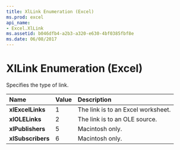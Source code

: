 ```yaml
---
title: XlLink Enumeration (Excel)
ms.prod: excel
api_name:
- Excel.XlLink
ms.assetid: b046dfb4-a2b3-a320-e630-4bf0385fbf8e
ms.date: 06/08/2017
---
```



# XlLink Enumeration (Excel)

Specifies the type of link.



|**Name**|**Value**|**Description**|
|:-----|:-----|:-----|
| **xlExcelLinks**|1|The link is to an Excel worksheet.|
| **xlOLELinks**|2|The link is to an OLE source.|
| **xlPublishers**|5|Macintosh only.|
| **xlSubscribers**|6|Macintosh only.|

